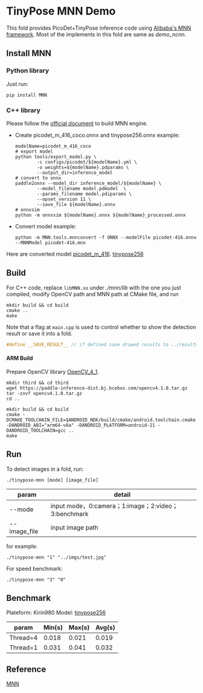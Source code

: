 # TinyPose MNN Demo

This fold provides PicoDet+TinyPose inference code using
[Alibaba's MNN framework](https://github.com/alibaba/MNN). Most of the implements in
this fold are same as *demo_ncnn*.

## Install MNN

### Python library

Just run:

``` shell
pip install MNN
```

### C++ library

Please follow the [official document](https://www.yuque.com/mnn/en/build_linux) to build MNN engine.

- Create picodet_m_416_coco.onnx and tinypose256.onnx
    example:
    ```shell
    modelName=picodet_m_416_coco
    # export model
    python tools/export_model.py \
            -c configs/picodet/${modelName}.yml \
            -o weights=${modelName}.pdparams \
            --output_dir=inference_model
    # convert to onnx
    paddle2onnx --model_dir inference_model/${modelName} \
            --model_filename model.pdmodel  \
            --params_filename model.pdiparams \
            --opset_version 11 \
            --save_file ${modelName}.onnx
    # onnxsim
    python -m onnxsim ${modelName}.onnx ${modelName}_processed.onnx
    ```

- Convert model
    example:
    ``` shell
    python -m MNN.tools.mnnconvert -f ONNX --modelFile picodet-416.onnx --MNNModel picodet-416.mnn
    ```
Here are converted model
[picodet_m_416](https://paddledet.bj.bcebos.com/deploy/third_engine/picodet_m_416.mnn).
[tinypose256](https://paddledet.bj.bcebos.com/deploy/third_engine/tinypose256.mnn)

## Build

For C++ code, replace `libMNN.so` under *./mnn/lib* with the one you just compiled, modify OpenCV path and MNN path at CMake file,
and run

``` shell
mkdir build && cd build
cmake ..
make
```

Note that a flag at `main.cpp` is used to control whether to show the detection result or save it into a fold.

``` c++
#define __SAVE_RESULT__ // if defined save drawed results to ../results, else show it in windows
```

#### ARM Build

Prepare OpenCV library [OpenCV_4_1](https://paddle-inference-dist.bj.bcebos.com/opencv4.1.0.tar.gz).

``` shell
mkdir third && cd third
wget https://paddle-inference-dist.bj.bcebos.com/opencv4.1.0.tar.gz
tar -zxvf opencv4.1.0.tar.gz
cd ..

mkdir build && cd build
cmake -DCMAKE_TOOLCHAIN_FILE=$ANDROID_NDK/build/cmake/android.toolchain.cmake -DANDROID_ABI="arm64-v8a" -DANDROID_PLATFORM=android-21 -DANDROID_TOOLCHAIN=gcc ..
make
```

## Run

To detect images in a fold, run:
``` shell
./tinypose-mnn [mode] [image_file]
```
|  param   | detail  |
|  ----  | ----  |
| --mode  | input mode，0:camera；1:image；2:video；3:benchmark |
| --image_file  | input image path |

for example:

``` shell
./tinypose-mnn "1" "../imgs/test.jpg"
```

For speed benchmark:

``` shell
./tinypose-mnn "3" "0"
```

## Benchmark
Plateform: Kirin980
Model: [tinypose256](https://paddledet.bj.bcebos.com/deploy/third_engine/tinypose256.mnn)

| param    | Min(s) | Max(s) | Avg(s) |
| -------- | ------ | ------ | ------ |
| Thread=4 | 0.018  | 0.021  | 0.019  |
| Thread=1 | 0.031  | 0.041  | 0.032  |



## Reference
[MNN](https://github.com/alibaba/MNN)

